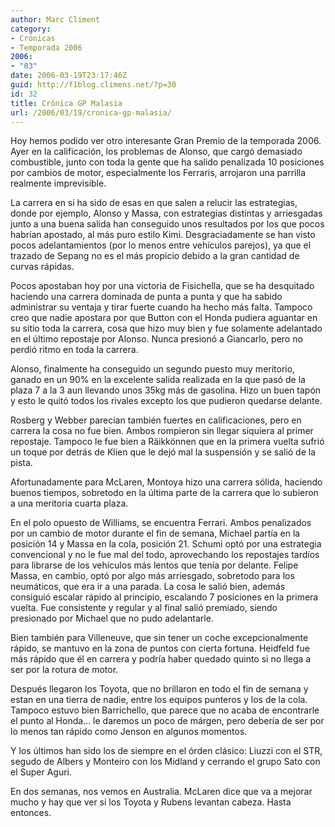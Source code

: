```yaml
---
author: Marc Climent
category:
- Crónicas
- Temporada 2006
2006:
- "03"
date: 2006-03-19T23:17:46Z
guid: http://f1blog.climens.net/?p=30
id: 32
title: Crónica GP Malasia
url: /2006/03/19/cronica-gp-malasia/
---
```


Hoy hemos podido ver otro interesante Gran Premio de la temporada 2006. Ayer en la calificación, los problemas de Alonso, que cargó demasiado combustible, junto con toda la gente que ha salido penalizada 10 posiciones por cambios de motor, especialmente los Ferraris, arrojaron una parrilla realmente imprevisible.

La carrera en si ha sido de esas en que salen a relucir las estrategias, donde por ejemplo, Alonso y Massa, con estrategias distintas y arriesgadas junto a una buena salida han conseguido unos resultados por los que pocos habrían apostado, al más puro estilo Kimi. Desgraciadamente se han visto pocos adelantamientos (por lo menos entre vehículos parejos), ya que el trazado de Sepang no es el más propicio debido a la gran cantidad de curvas rápidas.
  
Pocos apostaban hoy por una victoria de Fisichella, que se ha desquitado haciendo una carrera dominada de punta a punta y que ha sabido administrar su ventaja y tirar fuerte cuando ha hecho más falta. Tampoco creo que nadie apostara por que Button con el Honda pudiera aguantar en su sitio toda la carrera, cosa que hizo muy bien y fue solamente adelantado en el último repostaje por Alonso. Nunca presionó a Giancarlo, pero no perdió ritmo en toda la carrera.

Alonso, finalmente ha conseguido un segundo puesto muy meritorio, ganado en un 90% en la excelente salida realizada en la que pasó de la plaza 7 a la 3 aun llevando unos 35kg más de gasolina. Hizo un buen tapón y esto le quitó todos los rivales excepto los que pudieron quedarse delante.

Rosberg y Webber parecian también fuertes en calificaciones, pero en carrera la cosa no fue bien. Ambos rompieron sin llegar siquiera al primer repostaje. Tampoco le fue bien a Räikkönnen que en la primera vuelta sufrió un toque por detrás de Klien que le dejó mal la suspensión y se salió de la pista.

Afortunadamente para McLaren, Montoya hizo una carrera sólida, haciendo buenos tiempos, sobretodo en la última parte de la carrera que lo subieron a una meritoria cuarta plaza.

En el polo opuesto de Williams, se encuentra Ferrari. Ambos penalizados por un cambio de motor durante el fin de semana, Michael partía en la posición 14 y Massa en la cola, posición 21. Schumi optó por una estrategia convencional y no le fue mal del todo, aprovechando los repostajes tardíos para librarse de los vehículos más lentos que tenía por delante. Felipe Massa, en cambio, optó por algo más arriesgado, sobretodo para los neumáticos, que era ir a una parada. La cosa le salió bien, además consiguió escalar rápido al principio, escalando 7 posiciones en la primera vuelta. Fue consistente y regular y al final salió premiado, siendo presionado por Michael que no pudo adelantarle.

Bien también para Villeneuve, que sin tener un coche excepcionalmente rápido, se mantuvo en la zona de puntos con cierta fortuna. Heidfeld fue más rápido que él en carrera y podría haber quedado quinto si no llega a ser por la rotura de motor.

Después llegaron los Toyota, que no brillaron en todo el fin de semana y estan en una tierra de nadie, entre los equipos punteros y los de la cola. Tampoco estuvo bien Barrichello, que parece que no acaba de encontrarle el punto al Honda&#8230; le daremos un poco de márgen, pero debería de ser por lo menos tan rápido como Jenson en algunos momentos.

Y los últimos han sido los de siempre en el órden clásico: Liuzzi con el STR, segudo de Albers y Monteiro con los Midland y cerrando el grupo Sato con el Super Aguri.

En dos semanas, nos vemos en Australia. McLaren dice que va a mejorar mucho y hay que ver si los Toyota y Rubens levantan cabeza. Hasta entonces.